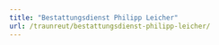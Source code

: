 ```yaml
---
title: "Bestattungsdienst Philipp Leicher"
url: /traunreut/bestattungsdienst-philipp-leicher/
---
```

